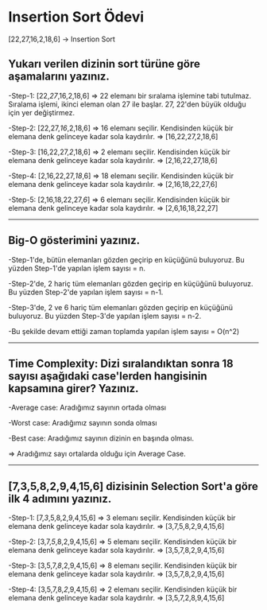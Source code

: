 # Insertion Sort Ödevi

[22,27,16,2,18,6] -> Insertion Sort

## Yukarı verilen dizinin sort türüne göre aşamalarını yazınız.

-Step-1: [22,*27*,16,2,18,6] => 22 elemanı bir sıralama işlemine tabi tutulmaz. Sıralama işlemi, ikinci eleman olan 27 ile başlar. 27, 22'den büyük olduğu için yer değiştirmez.

-Step-2: [22,27,*16*,2,18,6] => 16 elemanı seçilir. Kendisinden küçük bir elemana denk gelinceye kadar sola kaydırılır. => [16,22,27,2,18,6]

-Step-3: [16,22,27,*2*,18,6] => 2 elemanı seçilir. Kendisinden küçük bir elemana denk gelinceye kadar sola kaydırılır. => [2,16,22,27,18,6]

-Step-4: [2,16,22,27,*18*,6] => 18 elemanı seçilir. Kendisinden küçük bir elemana denk gelinceye kadar sola kaydırılır. => [2,16,18,22,27,6]

-Step-5: [2,16,18,22,27,*6*] => 6 elemanı seçilir. Kendisinden küçük bir elemana denk gelinceye kadar sola kaydırılır. => [2,6,16,18,22,27]

***************************************************************

## Big-O gösterimini yazınız.
   
-Step-1'de, bütün elemanları gözden geçirip en küçüğünü buluyoruz. Bu yüzden Step-1'de yapılan işlem sayısı = n.

-Step-2'de, 2 hariç tüm elemanları gözden geçirip en küçüğünü buluyoruz. Bu yüzden Step-2'de yapılan işlem sayısı = n-1.

-Step-3'de, 2 ve 6 hariç tüm elemanları gözden geçirip en küçüğünü buluyoruz. Bu yüzden Step-3'de yapılan işlem sayısı = n-2.

-Bu şekilde devam ettiği zaman toplamda yapılan işlem sayısı = O(n^2)

***************************************************************

## Time Complexity: Dizi sıralandıktan sonra 18 sayısı aşağıdaki case'lerden hangisinin kapsamına girer? Yazınız.

-Average case: Aradığımız sayının ortada olması
  
-Worst case: Aradığımız sayının sonda olması
  
-Best case: Aradığımız sayının dizinin en başında olması.

=> Aradığımız sayı ortalarda olduğu için Average Case.

***************************************************************

## [7,3,5,8,2,9,4,15,6] dizisinin Selection Sort'a göre ilk 4 adımını yazınız.
   
-Step-1: [7,*3*,5,8,2,9,4,15,6] => 3 elemanı seçilir. Kendisinden küçük bir elemana denk gelinceye kadar sola kaydırılır. => [3,7,5,8,2,9,4,15,6]

-Step-2: [3,7,*5*,8,2,9,4,15,6] => 5 elemanı seçilir. Kendisinden küçük bir elemana denk gelinceye kadar sola kaydırılır. => [3,5,7,8,2,9,4,15,6]

-Step-3: [3,5,7,*8*,2,9,4,15,6] => 8 elemanı seçilir. Kendisinden küçük bir elemana denk gelinceye kadar sola kaydırılır. => [3,5,7,8,2,9,4,15,6]

-Step-4: [3,5,7,8,*2*,9,4,15,6] => 2 elemanı seçilir. Kendisinden küçük bir elemana denk gelinceye kadar sola kaydırılır. => [3,5,7,2,8,9,4,15,6]


